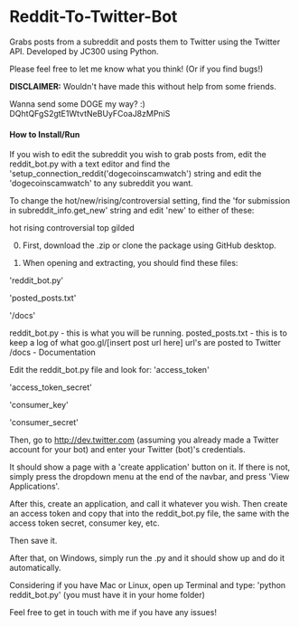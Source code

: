 Reddit-To-Twitter-Bot
=====================

Grabs posts from a subreddit and posts them to Twitter using the Twitter API.
Developed by JC300 using Python.


Please feel free to let me know what you think!  (Or if you find
bugs!)

**DISCLAIMER:** Wouldn't have made this without help from some friends.

Wanna send some DOGE my way? :)  DQhtQFgS2gtE1WtvtNeBUyFCoaJ8zMPniS

#### How to Install/Run

If you wish to edit the subreddit you wish to grab posts from, edit the reddit_bot.py with a text editor and find the 'setup_connection_reddit('dogecoinscamwatch') string and edit the 'dogecoinscamwatch' to any subreddit you want.

To change the hot/new/rising/controversial setting, find the 'for submission in subreddit_info.get_new' string and edit 'new' to either of these:

hot
rising
controversial
top
gilded

0. First, download the .zip or clone the package using GitHub desktop.

1. When opening and extracting, you should find these files:

'reddit_bot.py'

'posted_posts.txt'

'/docs'



reddit_bot.py - this is what you will be running.
posted_posts.txt - this is to keep a log of what goo.gl/[insert post url here] url's are posted to Twitter
/docs - Documentation


Edit the reddit_bot.py file and look for:
'access_token'

'access_token_secret'

'consumer_key'

'consumer_secret'

Then, go to http://dev.twitter.com (assuming you already made a Twitter account for your bot) and enter your Twitter (bot)'s credentials. 

It should show a page with a 'create application' button on it. If there is not, simply press the dropdown menu at the end of the navbar, and press 'View Applications'.

After this, create an application, and call it whatever you wish. Then create an access token and copy that into the reddit_bot.py file, the same with the access token secret, consumer key, etc.

Then save it.


After that, on Windows, simply run the .py and it should show up and do it automatically.

Considering if you have Mac or Linux, open up Terminal and type:
'python reddit_bot.py' (you must have it in your home folder)

Feel free to get in touch with me if you have any issues!

